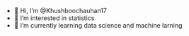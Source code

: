 - 👋 Hi, I’m @Khushboochauhan17
- 👀 I’m interested in statistics 
- 🌱 I’m currently learning data science and machine larning


<!---
Khushboochauhan17/Khushboochauhan17 is a ✨ special ✨ repository because its `README.md` (this file) appears on your GitHub profile.
You can click the Preview link to take a look at your changes.
--->
